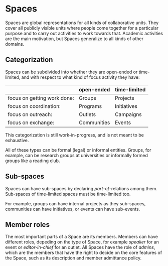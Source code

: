 # Spaces

Spaces are global representations for all kinds of collaborative units.
They cover all publicly visible units where people come together for a particular purpose and to carry out activities to work towards that.
Academic activities are the main motivation, but Spaces generalize to all kinds of other domains.

## Categorization

Spaces can be subdivided into whether they are open-ended or time-limited, and with respect to what kind of focus activity they have:

|| open-ended | time-limited |
| ------------- | ------------- | ------------- |
| focus on getting work done: | Groups | Projects |
| focus on coordination: | Programs | Initiatives |
| focus on outreach: | Outlets | Campaigns |
| focus on exchange: | Communities | Events |

This categorization is still work-in-progress, and is not meant to be exhaustive.

All of these types can be formal (legal) or informal entities. Groups, for example, can be research groups at universities or informally formed groups like a reading club.

## Sub-spaces

Spaces can have sub-spaces by declaring _part-of_-relations among them.
Sub-spaces of time-limited spaces must be time-limited too.

For example, groups can have internal projects as they sub-spaces, communities can have initiatives, or events can have sub-events.

## Member roles

The most important parts of a Space are its members.
Members can have different roles, depeding on the type of Space, for example _speaker_ for an event or _editor-in-chief_ for an outlet.
All Spaces have the role of _admins_, which are the members that have the right to decide on the core features of the Space, such as its description and member admittance policy.
